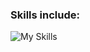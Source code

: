 ### Skills include:

![My Skills](https://skillicons.dev/icons?i=java,cs,c,py,html,css,js,haskell,androidstudio,dotnet,firebase,pytorch,spring,bash,git&perline=5&theme=light)
